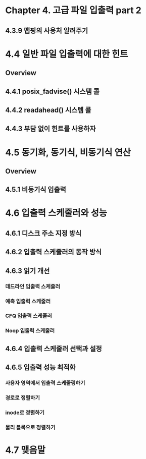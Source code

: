 # Chapter 4. 고급 파일 입출력 part 2

## 4.3.9 맵핑의 사용처 알려주기

# 4.4 일반 파일 입출력에 대한 힌트

## Overview

## 4.4.1 posix_fadvise() 시스템 콜

## 4.4.2 readahead() 시스템 콜

## 4.4.3 부담 없이 힌트를 사용하자

# 4.5 동기화, 동기식, 비동기식 연산

## Overview

## 4.5.1 비동기식 입출력

# 4.6 입출력 스케줄러와 성능

## 4.6.1 디스크 주소 지정 방식

## 4.6.2 입출력 스케줄러의 동작 방식

## 4.6.3 읽기 개선

### 데드라인 입출력 스케줄러

### 예측 입출력 스케줄러

### CFQ 입출력 스케줄러

### Noop 입출력 스케줄러

## 4.6.4 입출력 스케줄러 선택과 설정

## 4.6.5 입출력 성능 최적화

### 사용자 영역에서 입출력 스케줄링하기

### 경로로 정렬하기

### inode로 정렬하기

### 물리 블록으로 정렬하기

# 4.7 맺음말
